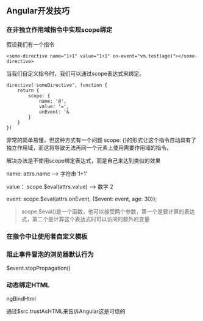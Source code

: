 ## Angular开发技巧

### 在非独立作用域指令中实现scope绑定

假设我们有一个指令

```
<some-directive name="1+1" value="1+1" on-event="vm.test(age)"></some-directive>
```
当我们自定义指令时，我们可以通过scope表达式来绑定。

```
directive('someDirective', function {
	return {
		scope: {
			name: '@',
			value: '=',
			onEvent: '&
		}
	}
})
```

非常的简单易懂，但这种方式有一个问题 scope: {}的形式让这个指令自动具有了独立作用域，而这将导致无法再同一个元素上使用需要作用域的指令。

解决办法是不使用scope绑定表达式，而是自己来达到类似的效果

name: attrs.name  --> 字符串'1+1'

value： scope.$eval(attrs.value) --> 数字 2

event: scope.$eval(attrs.onEvent, {$event: event, age: 30});

> scope.$eval()是一个函数，他可以接受两个参数，第一个是要计算的表达式，第二个是计算这个表达式时可以访问的额外的变量


### 在指令中让使用者自定义模板

### 阻止事件冒泡的浏览器默认行为

$event.stopPropagation()


### 动态绑定HTML

ngBindHtml

通过$src.trustAsHTML来告诉Angular这是可信的